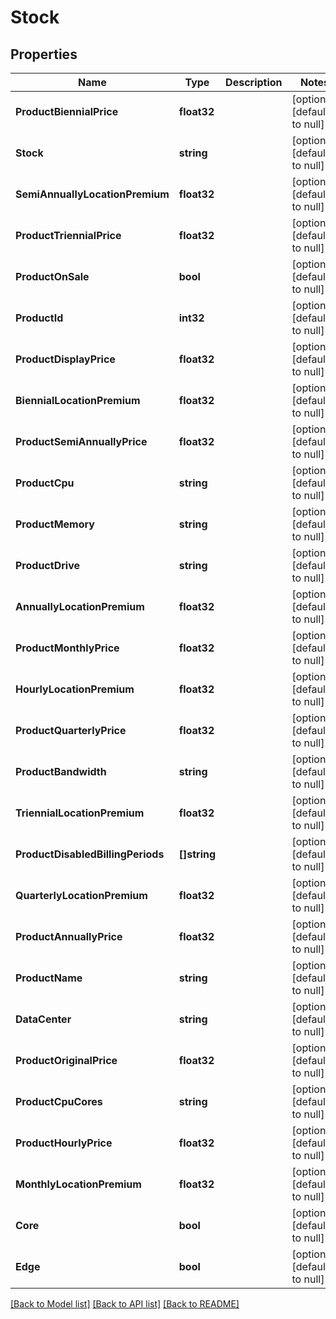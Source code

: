 # Stock

## Properties
Name | Type | Description | Notes
------------ | ------------- | ------------- | -------------
**ProductBiennialPrice** | **float32** |  | [optional] [default to null]
**Stock** | **string** |  | [optional] [default to null]
**SemiAnnuallyLocationPremium** | **float32** |  | [optional] [default to null]
**ProductTriennialPrice** | **float32** |  | [optional] [default to null]
**ProductOnSale** | **bool** |  | [optional] [default to null]
**ProductId** | **int32** |  | [optional] [default to null]
**ProductDisplayPrice** | **float32** |  | [optional] [default to null]
**BiennialLocationPremium** | **float32** |  | [optional] [default to null]
**ProductSemiAnnuallyPrice** | **float32** |  | [optional] [default to null]
**ProductCpu** | **string** |  | [optional] [default to null]
**ProductMemory** | **string** |  | [optional] [default to null]
**ProductDrive** | **string** |  | [optional] [default to null]
**AnnuallyLocationPremium** | **float32** |  | [optional] [default to null]
**ProductMonthlyPrice** | **float32** |  | [optional] [default to null]
**HourlyLocationPremium** | **float32** |  | [optional] [default to null]
**ProductQuarterlyPrice** | **float32** |  | [optional] [default to null]
**ProductBandwidth** | **string** |  | [optional] [default to null]
**TriennialLocationPremium** | **float32** |  | [optional] [default to null]
**ProductDisabledBillingPeriods** | **[]string** |  | [optional] [default to null]
**QuarterlyLocationPremium** | **float32** |  | [optional] [default to null]
**ProductAnnuallyPrice** | **float32** |  | [optional] [default to null]
**ProductName** | **string** |  | [optional] [default to null]
**DataCenter** | **string** |  | [optional] [default to null]
**ProductOriginalPrice** | **float32** |  | [optional] [default to null]
**ProductCpuCores** | **string** |  | [optional] [default to null]
**ProductHourlyPrice** | **float32** |  | [optional] [default to null]
**MonthlyLocationPremium** | **float32** |  | [optional] [default to null]
**Core** | **bool** |  | [optional] [default to null]
**Edge** | **bool** |  | [optional] [default to null]

[[Back to Model list]](../README.md#documentation-for-models) [[Back to API list]](../README.md#documentation-for-api-endpoints) [[Back to README]](../README.md)


